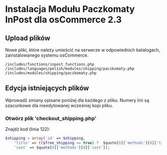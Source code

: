 # Instalacja Modułu Paczkomaty InPost dla osCommerce 2.3

## Upload plików

Nowe pliki, które należy umieścić na serwerze w odpowiednich katalogach, zainstalowanego systemu osCommerce.

    /includes/functions/inpost_functions.php
    /includes/languages/polish/modules/shipping/paczkomaty.php
    /includes/modules/shipping/paczkomaty.php

## Edycja istniejących plików

Wprowadź zmiany opisane poniżej dla każdego z pliku. Numery lini są szacunkowe dla nieedytowanej wcześniej kopi pliku.

### Otwórz plik 'checkout_shipping.php'

Znajdź kod (linia 122):

```php
$shipping = array('id' => $shipping,
	'title' => (($free_shipping == true) ?  $quote[0]['methods'][0]['title'] : $quote[0]['module'] . ' (' . $quote[0]['methods'][0]['title'] . ')'),
	'cost' => $quote[0]['methods'][0]['cost']);
```